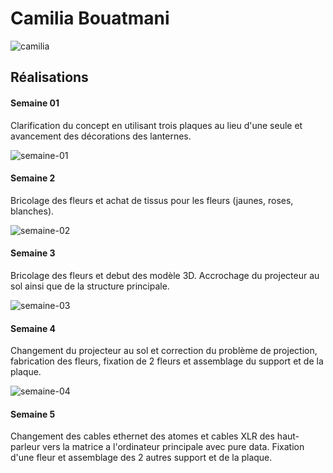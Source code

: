 # Camilia Bouatmani

![camilia](https://github.com/user-attachments/assets/fd1ae8c4-56f2-4c0f-90f9-c853a7c1b1c7)

## Réalisations

#### Semaine 01

Clarification du concept en utilisant trois plaques au lieu d'une seule et avancement des décorations des lanternes.

![semaine-01](https://github.com/user-attachments/assets/2cdebb75-9304-471b-bf94-3e992b640730)

#### Semaine 2

Bricolage des fleurs et achat de tissus pour les fleurs (jaunes, roses, blanches).

![semaine-02](https://github.com/user-attachments/assets/dc5ce70e-aa91-4f8d-8115-8903647d61c0)

#### Semaine 3

Bricolage des fleurs et debut des modèle 3D. Accrochage du projecteur au sol ainsi que de la structure principale.

![semaine-03](https://github.com/user-attachments/assets/8c0aa51d-2c25-4308-8b64-2d8547acc6a2)

#### Semaine 4

Changement du projecteur au sol et correction du problème de projection, fabrication des fleurs, fixation de 2 fleurs et assemblage du support et de la plaque.

![semaine-04](https://github.com/user-attachments/assets/6e869397-8b74-4c06-bb40-99989d19cef3)

#### Semaine 5
Changement des cables ethernet des atomes et cables XLR des haut-parleur vers la matrice a l'ordinateur principale avec pure data. Fixation d'une fleur et assemblage des 2 autres support et de la plaque.

